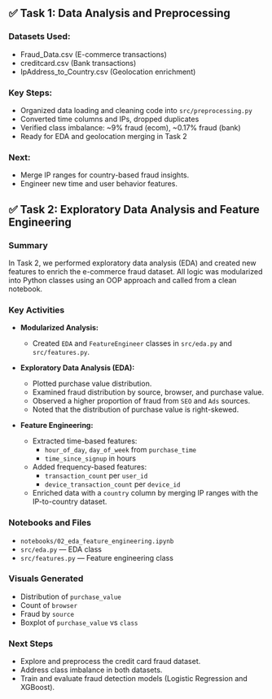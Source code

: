 ## ✅ Task 1: Data Analysis and Preprocessing

### Datasets Used:
- Fraud_Data.csv (E-commerce transactions)
- creditcard.csv (Bank transactions)
- IpAddress_to_Country.csv (Geolocation enrichment)

### Key Steps:
- Organized data loading and cleaning code into `src/preprocessing.py`
- Converted time columns and IPs, dropped duplicates
- Verified class imbalance: ~9% fraud (ecom), ~0.17% fraud (bank)
- Ready for EDA and geolocation merging in Task 2

### Next:
- Merge IP ranges for country-based fraud insights.
- Engineer new time and user behavior features.

## ✅ Task 2: Exploratory Data Analysis and Feature Engineering

### Summary

In Task 2, we performed exploratory data analysis (EDA) and created new features to enrich the e-commerce fraud dataset. All logic was modularized into Python classes using an OOP approach and called from a clean notebook.

### Key Activities

- **Modularized Analysis:**
  - Created `EDA` and `FeatureEngineer` classes in `src/eda.py` and `src/features.py`.

- **Exploratory Data Analysis (EDA):**
  - Plotted purchase value distribution.
  - Examined fraud distribution by source, browser, and purchase value.
  - Observed a higher proportion of fraud from `SEO` and `Ads` sources.
  - Noted that the distribution of purchase value is right-skewed.

- **Feature Engineering:**
  - Extracted time-based features:
    - `hour_of_day`, `day_of_week` from `purchase_time`
    - `time_since_signup` in hours
  - Added frequency-based features:
    - `transaction_count` per `user_id`
    - `device_transaction_count` per `device_id`
  - Enriched data with a `country` column by merging IP ranges with the IP-to-country dataset.

### Notebooks and Files

- `notebooks/02_eda_feature_engineering.ipynb`
- `src/eda.py` — EDA class
- `src/features.py` — Feature engineering class

### Visuals Generated

- Distribution of `purchase_value`
- Count of `browser`
- Fraud by `source`
- Boxplot of `purchase_value` vs `class`

### Next Steps

- Explore and preprocess the credit card fraud dataset.
- Address class imbalance in both datasets.
- Train and evaluate fraud detection models (Logistic Regression and XGBoost).
